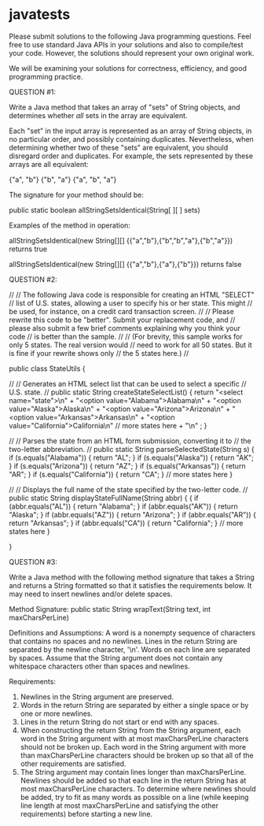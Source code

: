 # javatests

Please submit solutions to the following Java programming questions.
Feel free to use standard Java APIs in your solutions and also to compile/test
your code. However, the solutions should represent your own original work.

We will be examining your solutions for correctness, efficiency, and 
good programming practice.

QUESTION #1:

Write a Java method that takes an array of "sets" of String objects,
and determines whether _all_ sets in the array are equivalent.

Each "set" in the input array is represented as an array of String objects, in 
no particular order, and possibly containing duplicates. Nevertheless, when
determining whether two of these "sets" are equivalent, you should disregard
order and duplicates. For example, the sets represented by these arrays are
all equivalent:

{"a", "b"}
{"b", "a"}
{"a", "b", "a"}

The signature for your method should be:

public static boolean allStringSetsIdentical(String[ ][ ] sets)

Examples of the method in operation:

allStringSetsIdentical(new String[][] {{"a","b"},{"b","b","a"},{"b","a"}})
returns true

allStringSetsIdentical(new String[][] {{"a","b"},{"a"},{"b"}}) returns false

QUESTION #2:

//
// The following Java code is responsible for creating an HTML "SELECT"
// list of U.S. states, allowing a user to specify his or her state. This might
// be used, for instance, on a credit card transaction screen. 
//
// Please rewrite this code to be "better". Submit your replacement code, and
// please also submit a few brief comments explaining why you think your code
// is better than the sample.
//
// (For brevity, this sample works for only 5 states. The real version would
// need to work for all 50 states. But it is fine if your rewrite shows only
// the 5 states here.)
//

public class StateUtils {

  //
  // Generates an HTML select list that can be used to select a specific
  // U.S. state.
  //
  public static String createStateSelectList()
  {
    return
      "<select name=\"state\">\n"
    + "<option value=\"Alabama\">Alabama</option>\n"
    + "<option value=\"Alaska\">Alaska</option>\n"
    + "<option value=\"Arizona\">Arizona</option>\n"
    + "<option value=\"Arkansas\">Arkansas</option>\n"
    + "<option value=\"California\">California</option>\n"
    // more states here
    + "</select>\n"
    ;
  }

  //
  // Parses the state from an HTML form submission, converting it to
  // the two-letter abbreviation.
  //
  public static String parseSelectedState(String s)
  {
    if (s.equals("Alabama"))     { return "AL"; }
    if (s.equals("Alaska"))      { return "AK"; }
    if (s.equals("Arizona"))     { return "AZ"; }
    if (s.equals("Arkansas"))    { return "AR"; }
    if (s.equals("California"))  { return "CA"; }
    // more states here
  }

  //
  // Displays the full name of the state specified by the two-letter code.
  //
  public static String displayStateFullName(String abbr) {
  {
    if (abbr.equals("AL")) { return "Alabama";    }
    if (abbr.equals("AK")) { return "Alaska";     }
    if (abbr.equals("AZ")) { return "Arizona";    }
    if (abbr.equals("AR")) { return "Arkansas";   }
    if (abbr.equals("CA")) { return "California"; }
    // more states here
  }

}

QUESTION #3:

Write a Java method with the following method signature that takes a String and
returns a String formatted so that it satisfies the requirements below.  It may
need to insert newlines and/or delete spaces.

Method Signature:
public static String wrapText(String text, int maxCharsPerLine)

Definitions and Assumptions:
A word is a nonempty sequence of characters that contains no spaces and no newlines.
Lines in the return String are separated by the newline character, '\n'.
Words on each line are separated by spaces. Assume that the String argument does
not contain any whitespace characters other than spaces and newlines.

Requirements:
1. Newlines in the String argument are preserved.
2. Words in the return String are separated by either a single space or by one or
more newlines.
3. Lines in the return String do not start or end with any spaces.
4. When constructing the return String from the String argument, each word in the 
String argument with at most maxCharsPerLine characters should not be broken up. 
Each word in the String argument with more than maxCharsPerLine characters should 
be broken up so that all of the other requirements are satisfied.
5. The String argument may contain lines longer than maxCharsPerLine. Newlines
should be added so that each line in the return String has at most maxCharsPerLine
characters. To determine where newlines should be added, try to fit as many words
as possible on a line (while keeping line length at most maxCharsPerLine and
satisfying the other requirements) before starting a new line.
